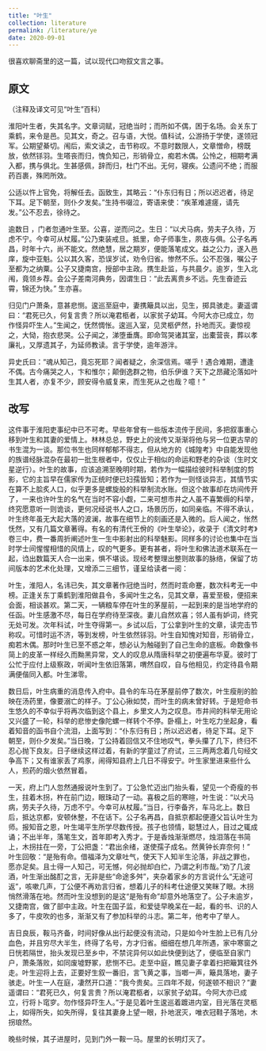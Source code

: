 ```yaml
---
title: "叶生"
collection: literature
permalink: /literature/ye
date: 2020-09-01
---
```


很喜欢聊斋里的这一篇，试以现代口吻叙文言之事。

## 原文

（注释及译文可见“叶生”百科）

淮阳叶生者，失其名字。文章词赋，冠绝当时；而所如不偶，困于名场。会关东丁乘鹤，来令是邑。见其文，奇之。召与语，大悦。值科试，公游扬于学使，遂领冠军。公期望綦切。闱后，索文读之，击节称叹。不意时数限人，文章憎命，榜既放，依然铩羽。生嗒丧而归，愧负知己，形销骨立，痴若木偶。公怜之，相期考满入都，携与俱北。生甚感佩，辞而归，杜门不出。无何，寝疾。公遗问不绝；而服药百裹，殊罔所效。

公适以忤上官免，将解任去。函致生，其略云：“仆东归有日；所以迟迟者，待足下耳。足下朝至，则仆夕发矣。”生持书啜泣，寄语来使：“疾革难遽瘥，请先发。”公不忍去，徐待之。

逾数日 ，门者忽通叶生至。公喜，逆而问之。生日：“以犬马病，劳夫子久待，万虑不宁。今幸可从杖履。”公乃束装戒旦。抵里，命子师事生，夙夜与俱。公子名再昌，时年十六，尚不能文。然绝慧，居之期岁，便能落笔成文。益之公力，遂入邑庠，旋中亚魁。公以其久客，恐误岁试，劝令归省。惨然不乐。公不忍强，嘱公子至都为之纳粟。公子又捷南宫，授部中主政。携生赴监，与共晨夕。逾岁，生入北闱，竟领乡荐。会公子差南河典务，因谓生日：“此去离贵乡不远。先生奋迹云霄，锦还为快。” 生亦喜。

归见门户萧条，意甚悲恻。逡巡至庭中，妻携簸具以出，见生，掷具骇走。妻遥谓曰：“君死已久，何复言贵？所以淹君柩者，以家贫子幼耳。今阿大亦已成立，勿作怪异吓生人。”生闻之，怃然惆怅。逡巡入室，见灵柩俨然，扑地而灭。妻惊视之，大恸，抱衣悲哭。公子闻之，涕堕垂膺。即命驾哭诸其室，出橐营丧，葬以孝廉礼，又厚遗其子，为延师教读。言于学使，逾年游泮。

异史氏曰：“魂从知己，竟忘死耶？闻者疑之，余深信焉。嗟乎！遇合难期，遭逢不偶。古今痛哭之人，卞和惟尔；颠倒逸群之物，伯乐伊谁？天下之昂藏沦落如叶生其人者，亦复不少，顾安得令威复来，而生死从之也哉？噫！”

## 改写

这件事于淮阳吏事纪中已不可考。早些年曾有一些版本流传于民间，多把叙事重心移到叶生和其妻的爱情上。林林总总，野史上的讹传又渐渐将他与另一位更古早的书生混为一谈。那位书生也同样郁郁不得志，但从地方的《城隍考》中自能发现他的族谱经脉混杂在最初一批生根者中，仅仅止于相似的命运和野老的杂谈（生时文星逆行）。叶生的故事，应该追溯至晚明时期，若作为一幅描绘彼时科举制度的剪影，它的主旨早在儒家传为正统时便已妇孺皆知；若作为一则怪谈异志，其情节实在算不上脍炙人口，似乎更多是螺旋般的科举制流水账。但这个故事却在坊间传开了，一来也许叶生的名气在当时不容小觑，二来可想市井之人虽不喜繁缛的科举，终究愿意听一则诡谈，更何况经说书人之口，场景历历，如同亲临。不得不承认，叶生终年虽无大起大落的波澜，故事在细节上的刻画还是入微的。后人闻之，怅然怃然，又有几篇文章著得。有名的有清代王佾的《叶生举论》，收录于《清文时考》卷三中，费一番周折阐述叶生一生中影射出的科举魅影。同样多的讨论也集中在当时学士间惺惺相惜的风情上，叹的气更多。更有甚者，将叶生和佛法道术联系在一起，诌出数篇天人合一出来，惧不堪谈。现经考整理出整则故事的脉络，保留了坊间版本的艺术化处理，又增添二三细节，谨呈给读者一阅：

叶生，淮阳人，名讳已失，其文章著作冠绝当时，然而时乖命蹇，数次科考无一中榜。正逢关东丁乘鹤到淮阳做县令，多闻叶生之名，见其文章，喜爱至极，便招来会面，相谈甚欢。第二天，一辆粮车停在叶生的茅屋前，一起到来的是当地学府的任函。叶生感激不尽，每日在学府待至深夜。妻儿自然欢喜；邻人虽有妒词，终究无处可发。次年科试，叶生夺得第一。乡试以后，丁公拿到叶生的文章，读完击节称叹。可惜时运不济，等到发榜，叶生依然铩羽。叶生自知愧对知音，形销骨立，痴若木偶。那时叶生已至不惑之年，想必认为触碰到了自己生命的底板。命数像书简上的皮革一样经久而黝黑异常，文人的叹息从隋唐科举之初便遍布华夏。彼时丁公忙于应付上级察政，听闻叶生依旧落第，喟然自叹，自与他相见，约定待县令期满便偕同入都。叶生涕零。

数日后，叶生病重的消息传入府中。县令的车马在茅屋前停了数次，叶生瘦削的脸映在汤药里，像要溺亡的样子。丁公心揪如焚，而叶生的病未曾好转。于是短命书生悠久的不幸似乎将再次临到这个县上，乡里文人为之叹息。市井间的科举无用论又兴盛了一轮，科举的悲惨史像陀螺一样转个不停。卧榻上，叶生吃力坐起身，看着知音的函书自个流泪，上面写到：“仆东归有日；所以迟迟者，待足下耳。足下朝至，则仆夕发矣。”当日晚，丁公持着回信又不住地叹气，拳头攥了几下，终归不忍心抛下良友。日子继续这样过着，有新的学童过了府试，三三两两念着几句经文争高下；又有谁家丢了鸡豕，闹得知县府上几日不得安宁。叶生家里进来些什么人，煎药的烟火依然冒着。

一天，府上门人忽然通报说叶生到了。丁公急忙迈出门抬头看，望见一个奇瘦的书生，拄着木拐，杵在前门边，眼珠动了一动。喜极之后的寒暄，叶生说：“以犬马病，劳夫子久待，万虑不宁。今幸可从杖履。”当日，行李备齐，车马北上。数日后，抵达京都，安顿休整，不在话下。公子名再昌，自抵京都起便遵父旨认叶生为师。报知音之恩，叶生竭平生所学尽数传授。孩子也领情，聪慧过人，目过之辄成诵；不出半年，落笔生文，首年即考入秀才。于是香烛渐渐燃尽，烛泪落在书简上，木拐拄在一旁，丁公把盏：“君出余绪，遂使孺子成名。然黄钟长弃奈何！” 叶生回敬：“是殆有命。借福泽为文章吐气，使天下人知半生沦落，非战之罪也，愿亦足矣。且士得一人知己，可无憾，何必抛却白纻，乃谓之利市哉。”劝了几波酒，叶生渐出酩酊之言，无非是些“命途多舛”，夹杂着家乡的方言说什么“无途可返”，咳嗽几声，丁公便不再劝言归省，想着儿子的科考仕途便又笑眯了眼。木拐悄然滑落在地。然而叶生没想到的是这“是殆有命”却意外地落空了。公子未逾岁，又捷南宫，做了部中主政。叶生在国子监，和爱徒早晚呆在一起，看的书、识的人多了，牛皮吹的也多，渐渐又有了参加科举的斗志。第二年，他考中了举人。

吉日良辰，鞍马齐备，时间好像从出行起便没有流动，只是如今叶生脸上已有几分血色，并且穷尽大半生，终得了名号，方才归省。细细在想几年所遇，家中寒窗之日恍若隔世，抬头发现已至乡中，不禁诧异何以如此快便到达了，便临至自家门户，萧条落败，如同废墟野冢，悲恻不已。走至中庭，瞧见妻子拿着扫把簸箕往外走。叶生迎将上去，正要好生叙一番旧，言飞黄之事，当啷一声，簸具落地，妻子骇走。叶生一人在庭，凄然开口道：“我今贵矣。三四年不觌，何遂顿不相识？”妻遥谓曰：“君死已久，何复言贵？所以淹君柩者，以家贫子幼耳。今阿大亦已成立，行将卜窀穸。勿作怪异吓生人。”于是见着叶生逡巡着踱进内室，目光落在灵柩上，如得所失，如失所得，复往其妻身上望一眼，扑地泯灭，唯衣冠鞋子落地，木拐琅然。

晚些时候，其子进屋时，见到门外一鞍一马。屋里的长明灯灭了。
